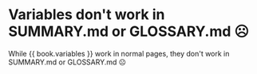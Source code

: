 # Variables don't work in SUMMARY.md or GLOSSARY.md ☹

While {{ book.variables }} work in normal pages, they don't work in SUMMARY.md or GLOSSARY.md ☹
